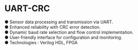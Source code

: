 # UART-CRC
● Sensor data processing and transmission via UART. <br>
● Enhanced reliability with CRC error detection. <br>
● Dynamic baud rate selection and flow control implementation.  <br>
● User-friendly interface for configuration and monitoring. <br>
● Technologies : Verilog HDL, FPGA
